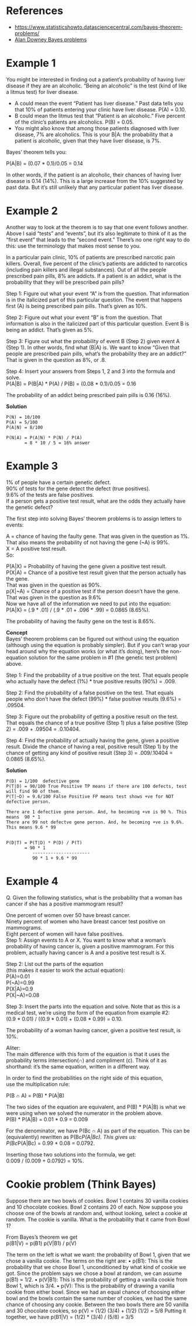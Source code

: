 # References
- https://www.statisticshowto.datasciencecentral.com/bayes-theorem-problems/
- [Alan Downey Bayes problems](http://allendowney.blogspot.com/2011/10/all-your-bayes-are-belong-to-us.html)


# Example 1
You might be interested in finding out a patient’s probability of having liver disease if they are an alcoholic. “Being an alcoholic” is the test (kind of like a litmus test) for liver disease.  

- A could mean the event “Patient has liver disease.” Past data tells you that 10% of patients entering your clinic have liver disease. P(A) = 0.10.  
- B could mean the litmus test that “Patient is an alcoholic.” Five percent of the clinic’s patients are alcoholics. P(B) = 0.05.  
- You might also know that among those patients diagnosed with liver disease, 7% are alcoholics. This is your B|A: the probability that a patient is alcoholic, given that they have liver disease, is 7%.


Bayes’ theorem tells you:  

P(A|B) = (0.07 * 0.1)/0.05 = 0.14 


In other words, if the patient is an alcoholic, their chances of having liver disease is 0.14 (14%).
This is a large increase from the 10% suggested by past data.
But it’s still unlikely that any particular patient has liver disease.

# Example 2
Another way to look at the theorem is to say that one event follows another. 
Above I said “tests” and “events”, but it’s also legitimate to think of it as
the “first event” that leads to the “second event.” 
There’s no one right way to do this: use the terminology that makes most sense to you.

In a particular pain clinic, 10% of patients are prescribed narcotic pain killers. 
Overall, five percent of the clinic’s patients are addicted to narcotics 
(including pain killers and illegal substances).
Out of all the people prescribed pain pills, 8% are addicts. 
If a patient is an addict, what is the probability that they will be prescribed pain pills?

Step 1: Figure out what your event “A” is from the question. 
That information is in the italicized part of this particular question. 
The event that happens first (A) is being prescribed pain pills. That’s given as 10%.  

Step 2: Figure out what your event “B” is from the question. 
That information is also in the italicized part of this particular question. 
Event B is being an addict. That’s given as 5%.  

Step 3: Figure out what the probability of event B (Step 2) given event A (Step 1). 
In other words, find what (B|A) is. 
We want to know “Given that people are prescribed pain pills, 
what’s the probability they are an addict?” 
That is given in the question as 8%, or .8.  

Step 4: Insert your answers from Steps 1, 2 and 3 into the formula and solve.  
P(A|B) = P(B|A) * P(A) / P(B) = (0.08 * 0.1)/0.05 = 0.16  

The probability of an addict being prescribed pain pills is 0.16 (16%).  

**Solution** 
```
P(N) = 10/100
P(A) = 5/100
P(A|N) = 8/100

P(N|A) = P(A|N) * P(N) / P(A)
       = 8 * 10 / 5 = 16% answer

```

# Example 3 
1% of people have a certain genetic defect.  
90% of tests for the gene detect the defect (true positives).  
9.6% of the tests are false positives.  
If a person gets a positive test result, what are the odds they actually have the genetic defect?  

The first step into solving Bayes’ theorem problems is to assign letters to events:  

A = chance of having the faulty gene. 
That was given in the question as 1%.  
That also means the probability of not having the gene (~A) is 99%.  
X = A positive test result.  
So:  

P(A|X) = Probability of having the gene given a positive test result.    
P(X|A) = Chance of a positive test result given that the person actually has the gene.   
That was given in the question as 90%.   
p(X|~A) = Chance of a positive test if the person doesn’t have the gene. 
That was given in the question as 9.6%   
Now we have all of the information we need to put into the equation:  
P(A|X) = (.9 * .01) / (.9 * .01 + .096 * .99) = 0.0865 (8.65%).  

The probability of having the faulty gene on the test is 8.65%.  

**Concept**  
Bayes’ theorem problems can be figured out without using the equation (although using the equation is probably simpler). But if you can’t wrap your head around why the equation works (or what it’s doing),
here’s the non-equation solution for the same problem in #1 (the genetic test problem) above.


Step 1: Find the probability of a true positive on the test. 
That equals people who actually have the defect (1%) * true positive results (90%) = .009.


Step 2: Find the probability of a false positive on the test. 
That equals people who don’t have the defect (99%) * false positive results (9.6%) = .09504.


Step 3: Figure out the probability of getting a positive result on the test. 
That equals the chance of a true positive (Step 1) 
plus a false positive (Step 2) = .009 + .09504 = .0.10404.


Step 4: Find the probability of actually having the gene, given a positive result. 
Divide the chance of having a real, positive result (Step 1) by the chance of
getting any kind of positive result (Step 3) = .009/.10404 = 0.0865 (8.65%).

**Solution**
```
P(D) = 1/100  defective gene
P(T|D) = 90/100 True Positive TP means if there are 100 defects, test will find 90 of them.
P(T|~D) = 9.6/100 False Positive FP means test shows +ve for NOT defective person.

There are 1 defective gene person. And, he becoming +ve is 90 %. This means  90 * 1
There are 99 not defectve gene person. And, he becoming +ve is 9.6%. This means 9.6 * 99


P(D|T) = P(T|D) * P(D) / P(T)
       = 90 * 1
          ----------------------
          90 * 1 + 9.6 * 99
```


# Example 4
Q. Given the following statistics, what is the probability that a woman has cancer
if she has a positive mammogram result?

One percent of women over 50 have breast cancer.  
Ninety percent of women who have breast cancer test positive on mammograms.  
Eight percent of women will have false positives.  
Step 1: Assign events to A or X. You want to know what a woman’s probability of having cancer is,
given a positive mammogram. For this problem, actually having cancer is
A and a positive test result is X.  

Step 2: List out the parts of the equation   
(this makes it easier to work the actual equation):  
P(A)=0.01  
P(~A)=0.99  
P(X|A)=0.9  
P(X|~A)=0.08  

Step 3: Insert the parts into the equation and solve. 
Note that as this is a medical test, we’re using the form of the equation from example #2:  
(0.9 * 0.01) / ((0.9 * 0.01) + (0.08 * 0.99) = 0.10.  

The probability of a woman having cancer, given a positive test result, is 10%.  

Aliter:  
The main difference with this form of the equation is that it uses the 
probability terms intersection(∩) and compliment (c). 
Think of it as shorthand: it’s the same equation, written in a different way.  

In order to find the probabilities on the right side of this equation,  
use the multiplication rule:  

P(B ∩ A) = P(B) * P(A|B)  

The two sides of the equation are equivalent, and P(B) * P(A|B) is 
what we were using when we solved the numerator in the problem above.    
P(B) * P(A|B) = 0.01 * 0.9 = 0.009  

For the denominator, we have P(Bc ∩ A) as part of the equation. 
This can be (equivalently) rewritten as P(Bc*P(A|Bc). This gives us:  
P(Bc*P(A|Bc) = 0.99 * 0.08 = 0.0792.  

Inserting those two solutions into the formula, we get:  
0.009 / (0.009 + 0.0792) = 10%.  

# Cookie problem (Think Bayes)
Suppose there are two bowls of cookies.
Bowl 1 contains 30 vanilla cookies and 10 chocolate cookies.
Bowl 2 contains 20 of each.
Now suppose you choose one of the bowls at random and, without looking,
select a cookie at random. The cookie is vanilla. What is the probability that
it came from Bowl 1?

From Bayes’s theorem we get  
p(B1|V) = p(B1) p(V|B1) / p(V)  

The term on the left is what we want: the probability of Bowl 1, given that
we chose a vanilla cookie. The terms on the right are:
• p(B1): This is the probability that we chose Bowl 1, unconditioned by
what kind of cookie we got. Since the problem says we chose a bowl
at random, we can assume p(B1) = 1/2.
• p(V|B1): This is the probability of getting a vanilla cookie from Bowl
1, which is 3/4.
• p(V): This is the probability of drawing a vanilla cookie from either
bowl. Since we had an equal chance of choosing either bowl and the
bowls contain the same number of cookies, we had the same chance of
choosing any cookie. Between the two bowls there are 50 vanilla and
30 chocolate cookies, so p(V) =  (1/2) (3/4) + (1/2) (1/2) = 5/8
Putting it together, we have
p(B1|V) = (1/2) * (3/4) / (5/8) = 3/5
